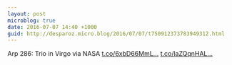 ```yaml
---
layout: post
microblog: true
date: 2016-07-07 14:40 +1000
guid: http://desparoz.micro.blog/2016/07/07/t750912373783949312.html
---
```

Arp 286: Trio in Virgo via NASA [t.co/6xbD66MmL...](https://t.co/6xbD66MmLS) [t.co/laZQqnHAL...](https://t.co/laZQqnHALq)
